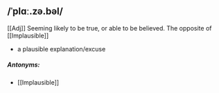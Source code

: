 ## /ˈplɑː.zə.bəl/
[[Adj]]
Seeming likely to be true, or able to be believed.
The opposite of [[Implausible]]

- a plausible explanation/excuse

##### Antonyms:

- [[Implausible]]